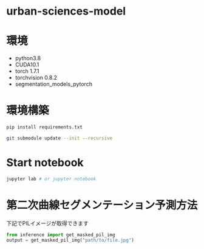 # urban-sciences-model

# 環境
- python3.8
- CUDA10.1
- torch 1.7.1
- torchvision 0.8.2
- segmentation_models_pytorch

# 環境構築

```sh
pip install requirements.txt
```

```sh
git submodule update --init --recursive
```

# Start notebook

```sh
jupyter lab # or jupyter notebook
```

# 第二次曲線セグメンテーション予測方法
下記でPILイメージが取得できます

```python
from inference import get_masked_pil_img
output = get_masked_pil_img("path/to/file.jpg")
```


